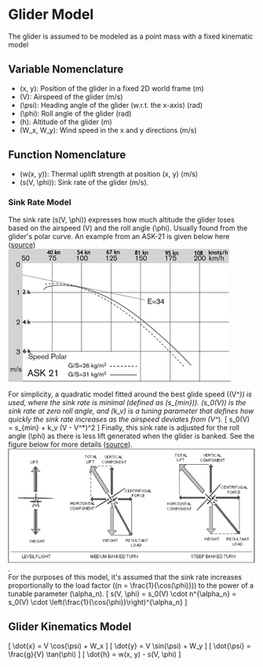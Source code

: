 # Glider Model
The glider is assumed to be modeled as a point mass with a fixed kinematic model

## Variable Nomenclature
- \(x, y\): Position of the glider in a fixed 2D world frame (m)
- \(V\): Airspeed of the glider (m/s)
- \(\psi\): Heading angle of the glider (w.r.t. the x-axis) (rad)
- \(\phi\): Roll angle of the glider (rad)
- \(h\): Altitude of the glider (m)
- \(W_x, W_y\): Wind speed in the x and y directions (m/s)

## Function Nomenclature
- \(w(x, y)\): Thermal uplift strength at position (x, y) (m/s)
- \(s(V, \phi)\): Sink rate of the glider (m/s). 

### Sink Rate Model
The sink rate \(s(V, \phi)\) expresses how much altitude the glider loses based on the airspeed \(V\) and the roll angle \(\phi\). Usually found from the glider's polar curve. An example from an ASK-21 is given below here ([source](https://www.williamssoaring.com/fleet/ask21b-bm.html)) ![Glider Polar Curves](ask21-polar-450x.jpg).

For simplicity, a quadratic model fitted around the best glide speed (\(V^*\)) is used, where the sink rate is minimal (defined as \(s_{min}\)). \(s_0(V)\) is the sink rate at zero roll angle, and \(k_v\) is a tuning parameter that defines how quickly the sink rate increases as the airspeed deviates from \(V^*\).
\[
    s_0(V) = s_{min} + k_v (V - V^*)^2
\]
Finally, this sink rate is adjusted for the roll angle \(\phi\) as there is less lift generated when the glider is banked. See the figure below for more details ([source](https://aviation.stackexchange.com/questions/19030/what-types-of-maneuvers-increase-the-load-factor-on-the-aircraft)). ![Effect of Bank Angle on Glide Ratio](flight_lift_vector.png).  
For the purposes of this model, it's assumed that the sink rate increases proportionally to the load factor (\(n = \frac{1}{\cos(\phi)}\)) to the power of a tunable parameter \(\alpha_n\).
\[
    s(V, \phi) = s_0(V) \cdot n^{\alpha_n} = s_0(V) \cdot \left(\frac{1}{\cos(\phi)}\right)^{\alpha_n}
\]

## Glider Kinematics Model
\[
\dot{x} = V \cos(\psi) + W_x
\]
\[
\dot{y} = V \sin(\psi) + W_y
\]
\[
\dot{\psi} = \frac{g}{V} \tan(\phi)
\]
\[
\dot{h} = w(x, y) - s(V, \phi)
\]
